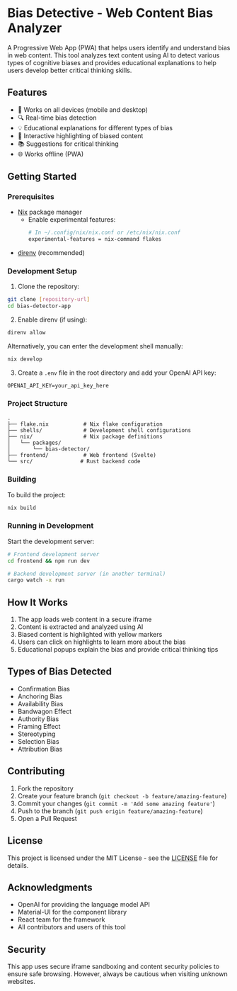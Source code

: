 # Bias Detective - Web Content Bias Analyzer

A Progressive Web App (PWA) that helps users identify and understand bias in web content. This tool analyzes text content using AI to detect various types of cognitive biases and provides educational explanations to help users develop better critical thinking skills.

## Features

- 📱 Works on all devices (mobile and desktop)
- 🔍 Real-time bias detection
- 💡 Educational explanations for different types of bias
- 🎯 Interactive highlighting of biased content
- 📚 Suggestions for critical thinking
- 🌐 Works offline (PWA)

## Getting Started

### Prerequisites

- [Nix](https://nixos.org/download.html) package manager
  - Enable experimental features:
    ```bash
    # In ~/.config/nix/nix.conf or /etc/nix/nix.conf
    experimental-features = nix-command flakes
    ```
- [direnv](https://direnv.net/) (recommended)

### Development Setup

1. Clone the repository:
```bash
git clone [repository-url]
cd bias-detector-app
```

2. Enable direnv (if using):
```bash
direnv allow
```

Alternatively, you can enter the development shell manually:
```bash
nix develop
```

3. Create a `.env` file in the root directory and add your OpenAI API key:
```
OPENAI_API_KEY=your_api_key_here
```

### Project Structure

```
.
├── flake.nix           # Nix flake configuration
├── shells/             # Development shell configurations
├── nix/                # Nix package definitions
│   └── packages/
│       └── bias-detector/
├── frontend/           # Web frontend (Svelte)
└── src/               # Rust backend code
```

### Building

To build the project:

```bash
nix build
```

### Running in Development

Start the development server:

```bash
# Frontend development server
cd frontend && npm run dev

# Backend development server (in another terminal)
cargo watch -x run
```

## How It Works

1. The app loads web content in a secure iframe
2. Content is extracted and analyzed using AI
3. Biased content is highlighted with yellow markers
4. Users can click on highlights to learn more about the bias
5. Educational popups explain the bias and provide critical thinking tips

## Types of Bias Detected

- Confirmation Bias
- Anchoring Bias
- Availability Bias
- Bandwagon Effect
- Authority Bias
- Framing Effect
- Stereotyping
- Selection Bias
- Attribution Bias

## Contributing

1. Fork the repository
2. Create your feature branch (`git checkout -b feature/amazing-feature`)
3. Commit your changes (`git commit -m 'Add some amazing feature'`)
4. Push to the branch (`git push origin feature/amazing-feature`)
5. Open a Pull Request

## License

This project is licensed under the MIT License - see the [LICENSE](LICENSE) file for details.

## Acknowledgments

- OpenAI for providing the language model API
- Material-UI for the component library
- React team for the framework
- All contributors and users of this tool

## Security

This app uses secure iframe sandboxing and content security policies to ensure safe browsing. However, always be cautious when visiting unknown websites.
